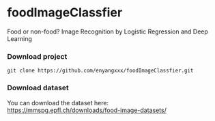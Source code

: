 # foodImageClassfier
Food or non-food? Image Recognition by Logistic Regression and Deep Learning

### Download project
```
git clone https://github.com/enyangxxx/foodImageClassfier.git
```

### Download dataset
You can download the dataset here:
https://mmspg.epfl.ch/downloads/food-image-datasets/
